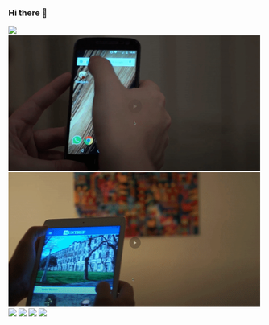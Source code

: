 ### Hi there 👋


<img src="https://github.com/arielgk/arielgk/raw/main/img/af-animation.gif" width="300px">


<img src="https://github.com/arielgk/arielgk/raw/main/img/cuentos_de_viejos.gif" width="500px">


<img src="https://github.com/arielgk/arielgk/raw/main/img/ra.gif" width="500px">

<img src="https://github.com/arielgk/arielgk/raw/main/img/bim.gif" width="500px">

<img src="https://github.com/arielgk/arielgk/raw/main/img/uys.gif" width="500px">
<img src="https://github.com/arielgk/arielgk/raw/main/img/inmigrantes1.gif" width="500px">

<img src="https://github.com/arielgk/arielgk/raw/main/img/inmigrantes.gif" width="500px">

 
<!--
**arielgk/arielgk** is a ✨ _special_ ✨ repository because its `README.md` (this file) appears on your GitHub profile.

Here are some ideas to get you started:

- 🔭 I’m currently working on ...
- 🌱 I’m currently learning ...
- 👯 I’m looking to collaborate on ...
- 🤔 I’m looking for help with ...
- 💬 Ask me about ...
- 📫 How to reach me: ...
- 😄 Pronouns: ...
- ⚡ Fun fact: ...
-->
